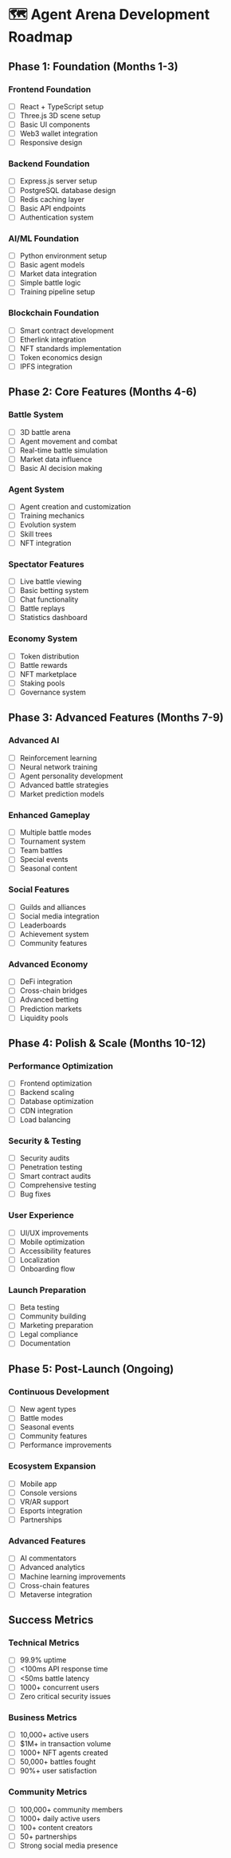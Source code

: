 # 🗺️ Agent Arena Development Roadmap

## Phase 1: Foundation (Months 1-3)

### Frontend Foundation
- [ ] React + TypeScript setup
- [ ] Three.js 3D scene setup
- [ ] Basic UI components
- [ ] Web3 wallet integration
- [ ] Responsive design

### Backend Foundation
- [ ] Express.js server setup
- [ ] PostgreSQL database design
- [ ] Redis caching layer
- [ ] Basic API endpoints
- [ ] Authentication system

### AI/ML Foundation
- [ ] Python environment setup
- [ ] Basic agent models
- [ ] Market data integration
- [ ] Simple battle logic
- [ ] Training pipeline setup

### Blockchain Foundation
- [ ] Smart contract development
- [ ] Etherlink integration
- [ ] NFT standards implementation
- [ ] Token economics design
- [ ] IPFS integration

## Phase 2: Core Features (Months 4-6)

### Battle System
- [ ] 3D battle arena
- [ ] Agent movement and combat
- [ ] Real-time battle simulation
- [ ] Market data influence
- [ ] Basic AI decision making

### Agent System
- [ ] Agent creation and customization
- [ ] Training mechanics
- [ ] Evolution system
- [ ] Skill trees
- [ ] NFT integration

### Spectator Features
- [ ] Live battle viewing
- [ ] Basic betting system
- [ ] Chat functionality
- [ ] Battle replays
- [ ] Statistics dashboard

### Economy System
- [ ] Token distribution
- [ ] Battle rewards
- [ ] NFT marketplace
- [ ] Staking pools
- [ ] Governance system

## Phase 3: Advanced Features (Months 7-9)

### Advanced AI
- [ ] Reinforcement learning
- [ ] Neural network training
- [ ] Agent personality development
- [ ] Advanced battle strategies
- [ ] Market prediction models

### Enhanced Gameplay
- [ ] Multiple battle modes
- [ ] Tournament system
- [ ] Team battles
- [ ] Special events
- [ ] Seasonal content

### Social Features
- [ ] Guilds and alliances
- [ ] Social media integration
- [ ] Leaderboards
- [ ] Achievement system
- [ ] Community features

### Advanced Economy
- [ ] DeFi integration
- [ ] Cross-chain bridges
- [ ] Advanced betting
- [ ] Prediction markets
- [ ] Liquidity pools

## Phase 4: Polish & Scale (Months 10-12)

### Performance Optimization
- [ ] Frontend optimization
- [ ] Backend scaling
- [ ] Database optimization
- [ ] CDN integration
- [ ] Load balancing

### Security & Testing
- [ ] Security audits
- [ ] Penetration testing
- [ ] Smart contract audits
- [ ] Comprehensive testing
- [ ] Bug fixes

### User Experience
- [ ] UI/UX improvements
- [ ] Mobile optimization
- [ ] Accessibility features
- [ ] Localization
- [ ] Onboarding flow

### Launch Preparation
- [ ] Beta testing
- [ ] Community building
- [ ] Marketing preparation
- [ ] Legal compliance
- [ ] Documentation

## Phase 5: Post-Launch (Ongoing)

### Continuous Development
- [ ] New agent types
- [ ] Battle modes
- [ ] Seasonal events
- [ ] Community features
- [ ] Performance improvements

### Ecosystem Expansion
- [ ] Mobile app
- [ ] Console versions
- [ ] VR/AR support
- [ ] Esports integration
- [ ] Partnerships

### Advanced Features
- [ ] AI commentators
- [ ] Advanced analytics
- [ ] Machine learning improvements
- [ ] Cross-chain features
- [ ] Metaverse integration

## Success Metrics

### Technical Metrics
- [ ] 99.9% uptime
- [ ] <100ms API response time
- [ ] <50ms battle latency
- [ ] 1000+ concurrent users
- [ ] Zero critical security issues

### Business Metrics
- [ ] 10,000+ active users
- [ ] $1M+ in transaction volume
- [ ] 1000+ NFT agents created
- [ ] 50,000+ battles fought
- [ ] 90%+ user satisfaction

### Community Metrics
- [ ] 100,000+ community members
- [ ] 1000+ daily active users
- [ ] 100+ content creators
- [ ] 50+ partnerships
- [ ] Strong social media presence
